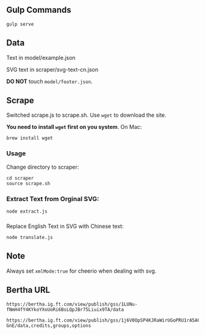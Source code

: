 ## Gulp Commands

`gulp serve`

## Data

Text in model/example.json

SVG text in scraper/svg-text-cn.json

**DO NOT** touch `model/footer.json`.

## Scrape

Switched scrape.js to scrape.sh.
Use `wget` to download the site.

**You need to install `wget` first on you system**. On Mac:

```
brew install wget
```

### Usage
Change directory to scraper:
```
cd scraper 
source scrape.sh
```

### Extract Text from Orginal SVG:
```
node extract.js
```

###
Replace English Text in SVG with Chinese text:
```
node translate.js
```

## Note
Always set `xmlMode:true` for cheerio when dealing with svg.

## Bertha URL
```
https://bertha.ig.ft.com/view/publish/gss/1LUNu-fNmH4fY4KYkoYXoUoRi6BsLQpJBr75Liuix9TA/data

https://bertha.ig.ft.com/view/publish/gss/1j6V0OpSP4KJRaWirUGoPRU1rA5ACL7Y_x32ZFg1-GnE/data,credits,groups,options
```